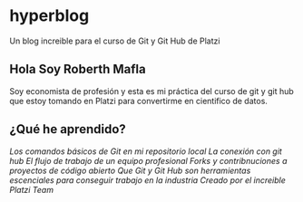 # hyperblog
Un blog increible para el curso de Git y Git Hub de Platzi

## Hola Soy Roberth Mafla
Soy economista de profesión y esta es mi práctica del curso de git y git hub que estoy tomando en Platzi para convertirme en cientifico de datos.

## ¿Qué he aprendido?
*Los comandos básicos de Git en mi repositorio local*
*La conexión con git hub*
*El flujo de trabajo de un equipo profesional*
*Forks y contribnuciones a proyectos de código abierto*
*Que Git y Git Hub son herramientas escenciales para conseguir trabajo en la industria*
*Creado por el increible Platzi Team*
